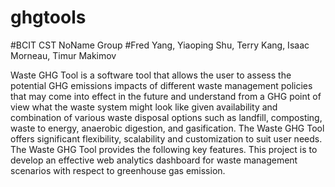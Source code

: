 # ghgtools
#BCIT CST NoName Group
#Fred Yang, Yiaoping Shu, Terry Kang, Isaac Morneau, Timur Makimov

Waste GHG Tool is a software tool that allows the user to assess the potential GHG emissions impacts of
different waste management policies that may come into effect in the future and understand from a
GHG point of view what the waste system might look like given availability and combination of various
waste disposal options such as landfill, composting, waste to energy, anaerobic digestion, and
gasification.
The Waste GHG Tool offers significant flexibility, scalability and customization to suit user needs. The
Waste GHG Tool provides the following key features.
This project is to develop an effective web analytics dashboard for waste management scenarios with respect to greenhouse gas emission.
